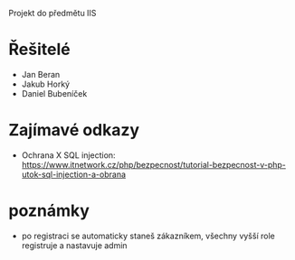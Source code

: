 Projekt do předmětu IIS

# Řešitelé
* Jan Beran
* Jakub Horký 
* Daniel Bubeníček

# Zajímavé odkazy
* Ochrana X SQL injection: https://www.itnetwork.cz/php/bezpecnost/tutorial-bezpecnost-v-php-utok-sql-injection-a-obrana


# poznámky
* po registraci se automaticky staneš zákazníkem, všechny vyšší role registruje a nastavuje admin
